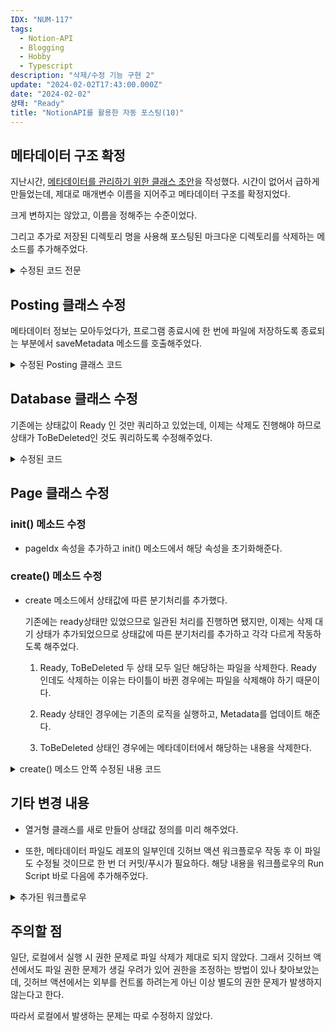 ```yaml
---
IDX: "NUM-117"
tags:
  - Notion-API
  - Blogging
  - Hobby
  - Typescript
description: "삭제/수정 기능 구현 2"
update: "2024-02-02T17:43:00.000Z"
date: "2024-02-02"
상태: "Ready"
title: "NotionAPI를 활용한 자동 포스팅(10)"
---
```

## 메타데이터 구조 확정

지난시간, [메타데이터를 관리하기 위한 클래스 초안](https://sharknia.github.io/NotionAPI를-활용한-자동-포스팅9)을 작성했다. 시간이 없어서 급하게 만들었는데, 제대로 매개변수 이름을 지어주고 메타데이터 구조를 확정지었다. 

크게 변하지는 않았고, 이름을 정해주는 수준이었다. 

그리고 추가로 저장된 디렉토리 명을 사용해 포스팅된 마크다운 디렉토리를 삭제하는 메소드를 추가해주었다. 

<details>
<summary>수정된 코드 전문</summary>

```typescript
import { promises as fs } from 'fs';
import { join } from 'path';
import { EnvConfig } from './envConfig';

const METADATA_FILE_PATH = './pageMetadata.json';

interface PageMetadata {
    path: string;
}

interface Metadata {
    [pageIdx: string]: PageMetadata;
}

export class MetadataManager {
    private static instance: MetadataManager;
    private metadata: Metadata | null;
    private envConfig: EnvConfig;

    private constructor() {
        this.metadata = null;
        this.envConfig = EnvConfig.create();
    }

    /**
     * 인스턴스를 반환하는 메서드입니다.
     * @returns {MetadataManager} MetadataManager 인스턴스
     */
    public static async getInstance(): Promise<MetadataManager> {
        if (!this.instance) {
            this.instance = new MetadataManager();
            await this.instance.loadMetadata();
        }
        return this.instance;
    }

    /**
     * 메타데이터를 로드합니다.
     * @returns {Promise<void>} Promise 객체
     */
    public async loadMetadata(): Promise<void> {
        try {
            const data = await fs.readFile(METADATA_FILE_PATH, 'utf8');
            this.metadata = JSON.parse(data) as Metadata;
            console.log('메타데이터 파일 읽기 성공:', this.metadata);
        } catch (error) {
            console.error('메타데이터 파일 읽기 오류:', error);
            this.metadata = {};
        }
    }

    /**
     * 메타데이터를 반환합니다.
     * @returns 메타데이터 객체 또는 null
     */
    public getMetadata(): Metadata | null {
        return this.metadata;
    }

    /**
     * 페이지 메타데이터를 업데이트합니다.
     *
     * @param pageIdx 페이지 식별자
     * @param pageData 페이지 메타데이터
     */
    public updatePageMetadata(pageIdx: string, pageData: PageMetadata): void {
        if (!this.metadata) {
            this.metadata = {};
        }
        this.metadata[pageIdx] = pageData;
        console.log(`메타 데이터 업데이트 [${pageIdx}]`);
    }

    /**
     * 페이지 메타데이터를 삭제합니다.
     * @param pageIdx 삭제할 페이지의 ID
     */
    public deletePageMetadata(pageIdx: string): void {
        if (this.metadata && this.metadata[pageIdx]) {
            delete this.metadata[pageIdx];
        }
    }

    /**
     * 메타데이터를 파일에 저장합니다.
     * @returns 메타데이터가 성공적으로 저장될 때 해결되는 Promise입니다.
     */
    public async saveMetadata(): Promise<void> {
        if (this.metadata) {
            try {
                await fs.writeFile(
                    METADATA_FILE_PATH,
                    JSON.stringify(this.metadata, null, 2),
                );
                console;
            } catch (error) {
                console.error('메타데이터 파일 저장 오류:', error);
            }
        }
    }

    /**
     * 지정된 페이지 인덱스에 대한 메타데이터를 삭제합니다.
     * @param pageIdx 삭제할 페이지 인덱스
     * @returns 삭제 작업이 완료된 후에는 아무 값도 반환하지 않습니다.
     */
    public async deleteFromMetadata(pageIdx: string): Promise<void> {
        if (this.metadata && this.metadata[pageIdx]) {
            let dir = join(
                this.envConfig.saveDir!,
                this.metadata[pageIdx].path,
            );
            try {
                await fs.unlink(dir);
                console.log('파일 삭제 성공:', dir);
            } catch (error) {
                console.error('파일 삭제 오류:', error);
            }
        }
    }
}
```


</details>

## Posting 클래스 수정

메타데이터 정보는 모아두었다가, 프로그램 종료시에 한 번에 파일에 저장하도록 종료되는 부분에서 saveMetadata 메소드를 호출해주었다. 

<details>
<summary>수정된 Posting 클래스 코드</summary>

```typescript
public async start(): Promise<void> {
        console.log('[posting.ts] start!');
        try {
            this.metadataManager = await MetadataManager.getInstance();
            this.EnvConfig = EnvConfig.create();
            const notionkey: string = this.EnvConfig.notionKey || '';
            const databaseid: string = this.EnvConfig.databaseid || '';
            this.notionApi = await NotionAPI.create(notionkey);
            this.dbInstance = await DataBase.create(databaseid, '');

            console.log('[posting.ts] page 순회 시작');
            for (const item of this.dbInstance.pageIds) {
                const page: Page = await Page.create(item.pageId);
            }
            this.metadataManager.saveMetadata();
        } catch (error) {
            console.error('Error creating database instance:', error);
        }
    }
```




</details>

## Database 클래스 수정

기존에는 상태값이 Ready 인 것만 쿼리하고 있었는데, 이제는 삭제도 진행해야 하므로 상태가 ToBeDeleted인 것도 쿼리하도록 수정해주었다. 

<details>
<summary>수정된 코드</summary>

```typescript
public async queryDatabase(): Promise<QueryDatabaseResponse> {
        try {
            const response: QueryDatabaseResponse =
                await this.notion.databasesQuery({
                    database_id: this.databaseId,
                    filter: {
                        or: [
                            {
                                property: '상태',
                                select: {
                                    equals: PageStatus.Ready,
                                },
                            },
                            {
                                property: '상태',
                                select: {
                                    equals: PageStatus.ToBeDeleted,
                                },
                            },
                        ],
                    },
                });
            // pageId 리스트 업데이트
            this.pageIds = response.results.map((page) => ({
                pageId: page.id,
            }));
            return response;
        } catch (error) {
            console.error('Error querying the database:', error);
            throw error;
        }
    }
```


</details>

## Page 클래스 수정

### init() 메소드 수정

- pageIdx 속성을 추가하고 init() 메소드에서 해당 속성을 초기화해준다.

### create() 메소드 수정

- create 메소드에서 상태값에 따른 분기처리를 추가했다. 

    기존에는 ready상태만 있었으므로 일관된 처리를 진행하면 됐지만, 이제는 삭제 대기 상태가 추가되었으므로 상태값에 따른 분기처리를 추가하고 각각 다르게 작동하도록 해주었다. 

    1. Ready, ToBeDeleted 두 상태 모두 일단 해당하는 파일을 삭제한다. Ready 인데도 삭제하는 이유는 타이틀이 바뀐 경우에는 파일을 삭제해야 하기 때문이다. 

    1. Ready 상태인 경우에는 기존의 로직을 실행하고, Metadata를 업데이트 해준다. 

    1. ToBeDeleted 상태인 경우에는 메타데이터에서 해당하는 내용을 삭제한다. 

<details>
<summary>create() 메소드 안쪽 수정된 내용 코드</summary>

    ```typescript
    public static async create(pageId: string) {
            const notionApi: NotionAPI = await NotionAPI.create();
            const page: Page = new Page(pageId, notionApi.client);
            MarkdownConverter.imageCounter = 0;
            await page.init(page);
            const status = page.properties!['상태'];
            console.log(
                `[page.ts] start - pageTitle : (${status})${page.pageTitle}`,
            );
            // 저장하기 전에도 기존 파일을 삭제한다. 타이틀이 달라진 update 일 수 있기 때문이다.
            await page.metadataManager?.deleteFromMetadata(page.pageIdx!);
            if (status === PageStatus.ToBeDeleted) {
                // 페이지가 삭제될 예정인 경우
                await page.metadataManager?.deletePageMetadata(page.pageIdx!);
                await page.updatePageStatus(PageStatus.Deleted);
                return page;
            } else if (status === PageStatus.Ready) {
                // 포스팅이 준비된 경우
                page.contentMarkdown = await page.fetchAndProcessBlocks();
                await page.printMarkDown();
                await page.metadataManager?.updatePageMetadata(page.pageIdx!, {
                    path: page.pageUrl!,
                });
                await page.updatePageStatus(PageStatus.Updated);
                return page;
            } else {
                console.error(`[page.ts] start - status : ${status}`);
                throw new Error(`[page.ts] start - status : ${status}`);
            }
        }
    ```


</details>

## 기타 변경 내용

- 열거형 클래스를 새로 만들어 상태값 정의를 미리 해주었다. 

- 또한, 메타데이터 파일도 레포의 일부인데 깃허브 액션 워크플로우 작동 후 이 파일도 수정될 것이므로 한 번 더 커밋/푸시가 필요하다. 해당 내용을 워크플로우의 Run Script 바로 다음에 추가해주었다. 

<details>
<summary>추가된 워크플로우</summary>

    ```yaml
    - name: Commit and Push Changes to Current Repository
          run: |
            git config --global user.name 'name'
            git config --global user.email 'mail'
            git add .
            git commit -m "Update contents" || echo "No changes to commit in current repo"
            git push
    ```


</details>

## 주의할 점

일단, 로컬에서 실행 시 권한 문제로 파일 삭제가 제대로 되지 않았다. 그래서 깃허브 액션에서도 파일 권한 문제가 생길 우려가 있어 권한을 조정하는 방법이 있나 찾아보았는데, 깃허브 액션에서는 외부를 컨트롤 하려는게 아닌 이상 별도의 권한 문제가 발생하지 않는다고 한다. 

따라서 로컬에서 발생하는 문제는 따로 수정하지 않았다. 

